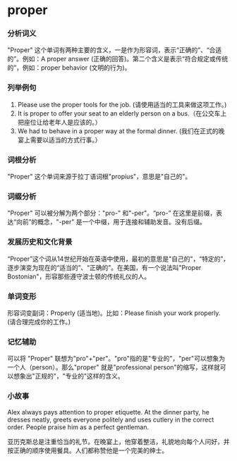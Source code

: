 # proper

### 分析词义

  

"Proper" 这个单词有两种主要的含义，一是作为形容词，表示“正确的”、“合适的”。例如：A proper answer (正确的回答)。第二个含义是表示“符合规定或传统的”，例如：proper behavior (文明的行为)。

  

### 列举例句

  

1.  Please use the proper tools for the job. (请使用适当的工具来做这项工作。)
2.  It is proper to offer your seat to an elderly person on a bus.（在公交车上把座位让给老年人是应该的。）
3.  We had to behave in a proper way at the formal dinner. (我们在正式的晚宴上需要以适当的方式行事。）

  

### 词根分析

  

"Proper" 这个单词来源于拉丁语词根"propius"，意思是"自己的"。

  

### 词缀分析

  

"Proper" 可以被分解为两个部分："pro-" 和"-per"。“pro-” 在这里是前缀，表达“向前”的概念，"-per" 是一个中缀，用于连接和辅助发音。没有后缀。

  

### 发展历史和文化背景

  

“Proper”这个词从14世纪开始在英语中使用，最初的意思是"自己的"，“特定的”，逐步演变为现在的“适当的”、“正确的”。在美国，有一个说法叫"Proper Bostonian"，形容那些遵守波士顿的传统礼仪的人。

  

### 单词变形

  

形容词变副词：Properly (适当地)。比如：Please finish your work properly. (请合理完成你的工作。)

  

### 记忆辅助

  

可以将 "Proper" 联想为"pro"+"per"。"pro"指的是"专业的"，"per"可以想象为一个人（person）。那么"proper" 就是"professional person"的缩写，这样就可以想象出"正规的"，"专业的"这样的含义。

  

### 小故事

  

Alex always pays attention to proper etiquette. At the dinner party, he dresses neatly, greets everyone politely and uses cutlery in the correct order. People praise him as a perfect gentleman.

  

亚历克斯总是注重恰当的礼节。在晚宴上，他穿着整洁，礼貌地向每个人问好，并按正确的顺序使用餐具。人们都称赞他是一个完美的绅士。
